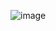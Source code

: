 ![image](https://user-images.githubusercontent.com/77517634/163920282-d26eb442-8d6a-4d81-9b3e-86b5ddd48cd1.png)
